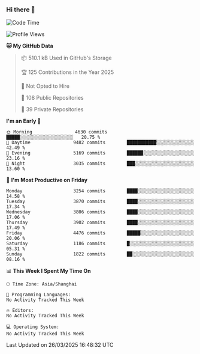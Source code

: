 ### Hi there 👋

<!--
**qbosen/qbosen** is a ✨ _special_ ✨ repository because its `README.md` (this file) appears on your GitHub profile.

Here are some ideas to get you started:

- 🔭 I’m currently working on ...
- 🌱 I’m currently learning ...
- 👯 I’m looking to collaborate on ...
- 🤔 I’m looking for help with ...
- 💬 Ask me about ...
- 📫 How to reach me: ...
- 😄 Pronouns: ...
- ⚡ Fun fact: ...
-->

<!--START_SECTION:waka-->
![Code Time](http://img.shields.io/badge/Code%20Time-2%2C111%20hrs%2036%20mins-blue)

![Profile Views](http://img.shields.io/badge/Profile%20Views-1-blue)

**🐱 My GitHub Data** 

> 📦 510.1 kB Used in GitHub's Storage 
 > 
> 🏆 125 Contributions in the Year 2025
 > 
> 🚫 Not Opted to Hire
 > 
> 📜 108 Public Repositories 
 > 
> 🔑 39 Private Repositories 
 > 
**I'm an Early 🐤** 

```text
🌞 Morning                4630 commits        █████░░░░░░░░░░░░░░░░░░░░   20.75 % 
🌆 Daytime                9482 commits        ███████████░░░░░░░░░░░░░░   42.49 % 
🌃 Evening                5169 commits        ██████░░░░░░░░░░░░░░░░░░░   23.16 % 
🌙 Night                  3035 commits        ███░░░░░░░░░░░░░░░░░░░░░░   13.60 % 
```
📅 **I'm Most Productive on Friday** 

```text
Monday                   3254 commits        ████░░░░░░░░░░░░░░░░░░░░░   14.58 % 
Tuesday                  3870 commits        ████░░░░░░░░░░░░░░░░░░░░░   17.34 % 
Wednesday                3806 commits        ████░░░░░░░░░░░░░░░░░░░░░   17.06 % 
Thursday                 3902 commits        ████░░░░░░░░░░░░░░░░░░░░░   17.49 % 
Friday                   4476 commits        █████░░░░░░░░░░░░░░░░░░░░   20.06 % 
Saturday                 1186 commits        █░░░░░░░░░░░░░░░░░░░░░░░░   05.31 % 
Sunday                   1822 commits        ██░░░░░░░░░░░░░░░░░░░░░░░   08.16 % 
```


📊 **This Week I Spent My Time On** 

```text
🕑︎ Time Zone: Asia/Shanghai

💬 Programming Languages: 
No Activity Tracked This Week

🔥 Editors: 
No Activity Tracked This Week

💻 Operating System: 
No Activity Tracked This Week
```


 Last Updated on 26/03/2025 16:48:32 UTC
<!--END_SECTION:waka-->
